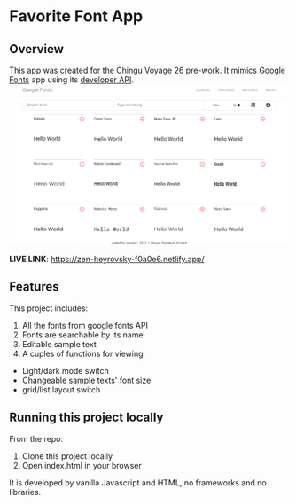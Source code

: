 # Favorite Font App
## Overview
This app was created for the Chingu Voyage 26 pre-work. It mimics [Google Fonts](https://fonts.google.com/) app using its [developer API](https://developers.google.com/fonts/docs/developer_api).  
![sample image](./images/sample_image.png) 
  
**LIVE LINK**: https://zen-heyrovsky-f0a0e6.netlify.app/
## Features
This project includes:
1. All the fonts from google fonts API
2. Fonts are searchable by its name
3. Editable sample text 
4. A cuples of functions for viewing
  - Light/dark mode switch
  - Changeable sample texts' font size
  - grid/list layout switch
## Running this project locally
From the repo:
1. Clone this project locally
2. Open index.html in your browser  

It is developed by vanilla Javascript and HTML, no frameworks and no libraries.
